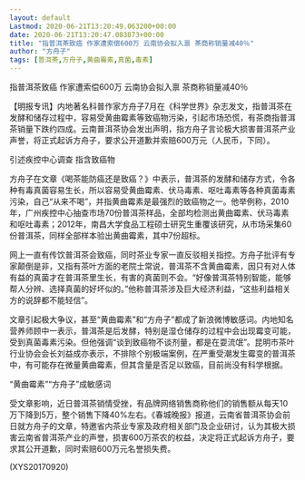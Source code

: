 ```yaml
---
layout: default
Lastmod: 2020-06-21T13:20:49.063200+00:00
date: 2020-06-21T13:20:47.083873+00:00
title: "指普洱茶致癌 作家遭索偿600万 云南协会拟入禀 茶商称销量减40％"
author: "方舟子"
tags: [普洱茶,方舟子,黄曲霉素,真菌,毒素]
---
```


指普洱茶致癌 作家遭索偿600万 云南协会拟入禀 茶商称销量减40％

【明报专讯】内地著名科普作家方舟子7月在《科学世界》杂志发文，指普洱茶在发酵和储存过程中，容易受黄曲霉素等致癌物污染，引起市场恐慌，有茶商指普洱茶销量下跌约四成。云南普洱茶协会发出声明，指方舟子言论极大损害普洱茶产业声誉，将正式起诉方舟子，要求公开道歉并索赔600万元（人民币，下同）。

引述疾控中心调查 指含致癌物

方舟子在文章《喝茶能防癌还是致癌？》中表示，普洱茶的发酵和储存方式，令各种有毒真菌容易生长，所以容易受黄曲霉素、伏马毒素、呕吐毒素等各种真菌毒素污染，自己“从来不喝”，并指黄曲霉素是最强烈的致癌物之一。他举例称，2010年，广州疾控中心抽查市场70份普洱茶样品，全部均检测出黄曲霉素、伏马毒素和呕吐毒素；2012年，南昌大学食品工程硕士研究生重覆该研究，从市场采集60份普洱茶，同样全部样本验出黄曲霉素，其中7份超标。

网上一直有传饮普洱茶会致癌，同时茶业专家一直反驳相关指控。方舟子批评有专家颠倒是非，又指有茶叶方面的老院士常说，普洱茶不含黄曲霉素，因只有对人体有益的真菌才在普洱茶里生长，有害的真菌则不会。“好像普洱茶特别智能，能够帮人分辨、选择真菌的好坏似的。”他称普洱茶涉及巨大经济利益，“这些利益相关方的说辞都不能轻信”。

文章引起极大争议，甚至“黄曲霉素”和“方舟子”都成了新浪微博敏感词。内地知名营养师顾中一表示，普洱茶是后发酵，特别是湿仓储存的过程中会出现霉变可能，受到真菌毒素污染。但他强调“谈到致癌物不谈剂量，都是在耍流氓”。昆明市茶叶行业协会会长刘益成亦表示，不排除个别极端案例，在严重受潮发生霉变的普洱茶中，有可能存在微量黄曲霉素，但其含量是否足以致癌，目前尚没有科学根据。

“黄曲霉素”“方舟子”成敏感词

受文章影响，近日普洱茶销情受挫，有品牌网络销售商称他们的销售额从每天10万下降到5万，整个销售下降40%左右。《春城晚报》报道，云南省普洱茶协会前日就方舟子的文章，特邀省内茶业专家及政府相关部门及企业研讨，认为其极大损害云南省普洱茶产业的声誉，损害600万茶农的权益，决定将正式起诉方舟子，要求其公开道歉，同时索赔600万元名誉损失费。

(XYS20170920)


